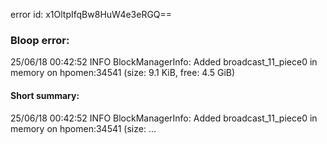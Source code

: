 error id: x1OltpIfqBw8HuW4e3eRGQ==
### Bloop error:

25/06/18 00:42:52 INFO BlockManagerInfo: Added broadcast_11_piece0 in memory on hpomen:34541 (size: 9.1 KiB, free: 4.5 GiB)
#### Short summary: 

25/06/18 00:42:52 INFO BlockManagerInfo: Added broadcast_11_piece0 in memory on hpomen:34541 (size: ...